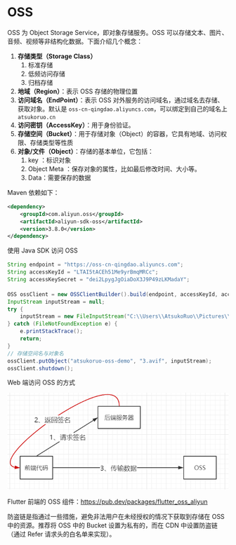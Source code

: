 # OSS

OSS 为 Object Storage Service，即对象存储服务。OSS 可以存储文本、图片、音频、视频等非结构化数据。下面介绍几个概念：

1. **存储类型（Storage Class）**
   1. 标准存储
   2. 低频访问存储
   3. 归档存储
2. **地域（Region）**：表示 OSS 存储的物理位置
3. **访问域名（EndPoint）**：表示 OSS 对外服务的访问域名，通过域名去存储、获取对象。默认是 `oss-cn-qingdao.aliyuncs.com`，可以绑定到自己的域名上 `atsukoruo.cn`
4. **访问密钥（AccessKey）**：用于身份验证。
5. **存储空间（Bucket）**：用于存储对象（Object）的容器，它具有地域、访问权限、存储类型等性质
6. **对象/文件（Object）**：存储的基本单位，它包括：
   1. key ：标识对象
   2. Object Meta ：保存对象的属性，比如最后修改时间、大小等。
   3. Data：需要保存的数据



Maven 依赖如下：

~~~xml
<dependency>
    <groupId>com.aliyun.oss</groupId>
    <artifactId>aliyun-sdk-oss</artifactId>
    <version>3.8.0</version>
</dependency>
~~~

使用 Java SDK 访问 OSS

~~~java
String endpoint = "https://oss-cn-qingdao.aliyuncs.com";
String accessKeyId = "LTAI5tACEh51Me9yrBmqMRCc";
String accessKeySecret = "dei2LpygJgOiaDoX3J9P49zLKMadaY";

OSS ossClient = new OSSClientBuilder().build(endpoint, accessKeyId, accessKeySecret);
InputStream inputStream = null;
try {
    inputStream = new FileInputStream("C:\\Users\\AtsukoRuo\\Pictures\\anime\\3.avif");
} catch (FileNotFoundException e) {
    e.printStackTrace();
    return;
}
// 存储空间名与对象名
ossClient.putObject("atsukoruo-oss-demo", "3.avif", inputStream);
ossClient.shutdown();
~~~

Web 端访问 OSS 的方式

![img](./assets/1688578-20200429214029021-2063447005.png)

Flutter 前端的 OSS 组件：https://pub.dev/packages/flutter_oss_aliyun

防盗链是指通过一些措施，避免非法用户在未经授权的情况下获取到存储在 OSS 中的资源。推荐将 OSS 中的 Bucket 设置为私有的，而在 CDN 中设置防盗链（通过 Refer 请求头的白名单来实现）。

